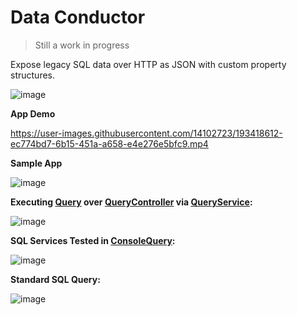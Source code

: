 # Data Conductor

> Still a work in progress

Expose legacy SQL data over HTTP as JSON with custom property structures.

![image](https://user-images.githubusercontent.com/14102723/194660363-92e94e10-dd3b-4e9c-89ce-c425adbd5374.png)

**App Demo**

https://user-images.githubusercontent.com/14102723/193418612-ec774bd7-6b15-451a-a658-e4e276e5bfc9.mp4

**Sample App**  

![image](https://user-images.githubusercontent.com/14102723/195908248-78df7618-6fb5-4c9b-ad8f-276f276b0865.png)

**Executing [Query](./src/server/Conductor.Models/Entities/Query.cs) over [QueryController](./src/server/Conductor.Api/Controllers/QueryController.cs) via [QueryService](./src/server/Conductor.Services/Api/QueryService.cs):**

![image](https://user-images.githubusercontent.com/14102723/194567549-59b200f5-2191-430d-a452-5c87f54a5c50.png)

**SQL Services Tested in [ConsoleQuery](./src/samples/ConsoleQuery/):**

![image](https://user-images.githubusercontent.com/14102723/194566599-30d863dc-42ba-4d1c-bdd2-75e3991988bd.png)

**Standard SQL Query:**

![image](https://user-images.githubusercontent.com/14102723/194565553-b09a0cf9-1887-4ee5-ba5d-ae0f80ec7b25.png)

